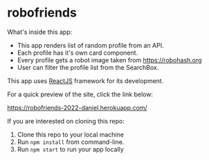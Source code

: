 # robofriends

What's inside this app:
- This app renders list of random profile from an API.
- Each profile has it's own card component.
- Every profile gets a robot image taken from https://robohash.org
- User can filter the profile list from the SearchBox.

This app uses <a href="https://reactjs.org/" target="_blank">ReactJS</a> framework for its development.

For a quick preview of the site, click the link below:

https://robofriends-2022-daniel.herokuapp.com/


If you are interested on cloning this repo:
1. Clone this repo to your local machine
2. Run `npm install` from command-line.
3. Run `npm start` to run your app locally
